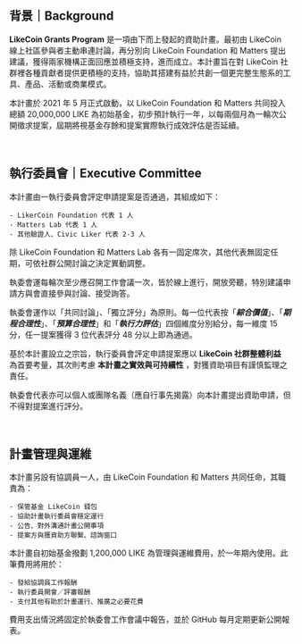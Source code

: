 ## 背景｜Background

**LikeCoin Grants Program** 是一項由下而上發起的資助計畫。最初由 LikeCoin 線上社區參與者主動串連討論，再分別向 LikeCoin Foundation 和 Matters 提出建議，獲得兩家機構正面回應並積極支持，進而成立。本計畫旨在對 LikeCoin 社群裡各種貢獻者提供更積極的支持，協助其搭建有益於共創一個更完整生態系的工具、產品、活動或商業模式。

本計畫於 2021 年 5 月正式啟動，以 LikeCoin Foundation 和 Matters 共同投入總額 20,000,000 LIKE 為初始基金，初步預計執行一年，以每兩個月為一輪次公開徵求提案，屆期將視基金存餘和提案實際執行成效評估是否延續。  

<br/>

## 執行委員會｜Executive Committee

本計畫由一執行委員會評定申請提案是否通過，其組成如下：

    - LikerCoin Foundation 代表 1 人
    - Matters Lab 代表 1 人
    - 其他驗證人、Civic Liker 代表 2-3 人

除 LikeCoin Foundation 和 Matters Lab 各有一固定席次，其他代表無固定任期，可依社群公開討論之決定異動調整。

執委會運每輪次至少應召開工作會議一次，皆於線上進行，開放旁聽，特別建議申請方與會直接參與討論、接受詢答。

執委會運作以「共同討論」、「獨立評分」為原則。每一位代表按「***綜合價值***」、「***期程合理性***」、「***預算合理性***」和「***執行力評估***」四個維度分別給分，每一維度 15 分，任一提案獲得 3 位代表評分 48 分以上即為通過。

基於本計畫設立之宗旨，執行委員會評定申請提案應以 **LikeCoin 社群整體利益** 為首要考量，其次則考慮 **本計畫之實效與可持續性** ，對獲資助項目有謹慎監理之責任。

執委會代表亦可以個人或團隊名義（應自行事先揭露）向本計畫提出資助申請，但不得對提案進行評分。

<br/>

## 計畫管理與運維

本計畫另設有協調員一人，由 LikeCoin Foundation 和 Matters 共同任命，其職責為：

    - 保管基金 LikeCoin 錢包
    - 協助計畫執行委員會穩定運行
    - 公告、對外溝通計畫公開事項
    - 提案方與獲資助方聯繫、諮詢窗口

本計畫自初始基金撥劃 1,200,000 LIKE 為管理與運維費用，於一年期內使用。此筆費用將用於：

    - 發給協調員工作報酬
    - 執行委員開會／評審報酬
    - 支付其他有助於計畫運行、推廣之必要花費

費用支出情況將固定於執委會工作會議中報告，並於 GitHub 每月定期更新公開報表。

<br/>
